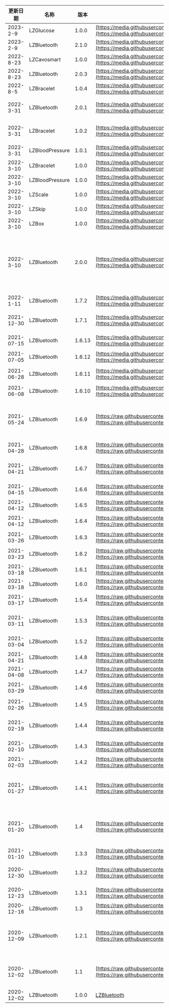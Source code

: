 

| 更新日期 | 名称 | 版本 | 下载地址 | 更新日志 |
| --- | --- | --- | --- | --- |
| 2023-2-9 | LZGlucose | 1.0.0 | [https://media.githubusercontent.com/media/leshiguang/Framework/main/LZGlucose/1.0.0/LZGlucose.framework.zip](https://media.githubusercontent.com/media/leshiguang/Framework/main/LZGlucose/1.0.0/LZGlucose.framework.zip) | 1、增加对G3血糖仪的支持 |
| 2023-2-9 | LZBluetooth | 2.1.0 | [https://media.githubusercontent.com/media/leshiguang/Framework/main/LZBluetooth/2.1.0/LZBluetooth.framework.zip](https://media.githubusercontent.com/media/leshiguang/Framework/main/LZBluetooth/2.1.0/LZBluetooth.framework.zip) | 1、增加对LZGlucose的适配 |
| 2022-8-23 | LZCavosmart | 1.0.0 | [https://media.githubusercontent.com/media/leshiguang/Framework/main/LZCavosmart/1.0.0/LZCavosmart.framework.zip](https://media.githubusercontent.com/media/leshiguang/Framework/main/LZCavosmart/1.0.0/LZCavosmart.framework.zip) | 1、对于cavo手环的支持 |
| 2022-8-23 | LZBluetooth | 2.0.3 | [https://media.githubusercontent.com/media/leshiguang/Framework/main/LZBluetooth/2.0.3/LZBluetooth.framework.zip](https://media.githubusercontent.com/media/leshiguang/Framework/main/LZBluetooth/2.0.3/LZBluetooth.framework.zip) | 1、新增LZDeviceTypeCavo类型 |
| 2022-8-5 | LZBracelet | 1.0.4 | [https://media.githubusercontent.com/media/leshiguang/Framework/main/LZBracelet/1.0.4/LZBracelet.framework.zip](https://media.githubusercontent.com/media/leshiguang/Framework/main/LZBracelet/1.0.4/LZBracelet.framework.zip) | 1、解决5s的报错问题 |
| 2022-3-31 | LZBluetooth | 2.0.1 | [https://media.githubusercontent.com/media/leshiguang/Framework/main/LZBluetooth/2.0.1/LZBluetooth.framework.zip](https://media.githubusercontent.com/media/leshiguang/Framework/main/LZBluetooth/2.0.1/LZBluetooth.framework.zip) | 1、新增回调deviceInfo:didReceiveMeasurementData: 方法 |
| 2022-3-31 | LZBracelet | 1.0.2 | [https://media.githubusercontent.com/media/leshiguang/Framework/main/LZBracelet/1.0.2/LZBracelet.framework.zip](https://media.githubusercontent.com/media/leshiguang/Framework/main/LZBracelet/1.0.2/LZBracelet.framework.zip) | 1、修复hr6的一些解析方法<br />2、适配新回调（部分数据）<br />deviceInfo:didReceiveMeasurementData: |
| 2022-3-31 | LZBloodPressure | 1.0.1 | [https://media.githubusercontent.com/media/leshiguang/Framework/main/LZBloodPressure/1.0.1/LZBloodPressure.framework.zip](https://media.githubusercontent.com/media/leshiguang/Framework/main/LZBloodPressure/1.0.1/LZBloodPressure.framework.zip) | 1、适配新回调<br />deviceInfo:didReceiveMeasurementData: |
| 2022-3-10 | LZBracelet | 1.0.0 | [https://media.githubusercontent.com/media/leshiguang/Framework/main/LZBracelet/1.0.0/LZBracelet.framework.zip](https://media.githubusercontent.com/media/leshiguang/Framework/main/LZBracelet/1.0.0/LZBracelet.framework.zip) | 1、支持手环&手表的库 |
| 2022-3-10 | LZBloodPressure | 1.0.0 | [https://media.githubusercontent.com/media/leshiguang/Framework/main/LZBloodPressure/1.0.0/LZBloodPressure.framework.zip](https://media.githubusercontent.com/media/leshiguang/Framework/main/LZBloodPressure/1.0.0/LZBloodPressure.framework.zip) | 1、支持血压计的库 |
| 2022-3-10 | LZScale | 1.0.0 | [https://media.githubusercontent.com/media/leshiguang/Framework/main/LZScale/1.0.0/LZScale.framework.zip](https://media.githubusercontent.com/media/leshiguang/Framework/main/LZScale/1.0.0/LZScale.framework.zip) | 1、支持秤的库 |
| 2022-3-10 | LZSkip | 1.0.0 | [https://media.githubusercontent.com/media/leshiguang/Framework/main/LZSkip/1.0.0/LZSkip.framework.zip](https://media.githubusercontent.com/media/leshiguang/Framework/main/LZSkip/1.0.0/LZSkip.framework.zip) | 1、支持跳绳的库 |
| 2022-3-10 | LZBox | 1.0.0 | [https://media.githubusercontent.com/media/leshiguang/Framework/main/LZBox/1.0.0/LZBox.framework.zip](https://media.githubusercontent.com/media/leshiguang/Framework/main/LZBox/1.0.0/LZBox.framework.zip) | 1、支持药盒的库 |
| 2022-3-10 | LZBluetooth | 2.0.0 | [https://media.githubusercontent.com/media/leshiguang/Framework/main/LZBluetooth/2.0.0/LZBluetooth.framework.zip](https://media.githubusercontent.com/media/leshiguang/Framework/main/LZBluetooth/2.0.0/LZBluetooth.framework.zip) | 1、为了使包的体积变小，将设备按照不同类型的设备拆分成了6个包，分别是: 核心包(LZBluetooth)、秤(LZScale)、血压计(LZBloodPressure)、手环&手表(LZBracelet)、跳绳(LZSkip)、药盒(LZBox)，你接入什么设备就引入哪些库<br />2、新增：initWithAppId:options 方法，增加了配置选项 |
| 2022-1-11 | LZBluetooth | 1.7.2 | [https://media.githubusercontent.com/media/leshiguang/Framework/main/LZBluetooth/1.7.2/LZBluetooth.framework.zip](https://media.githubusercontent.com/media/leshiguang/Framework/main/LZBluetooth/1.7.2/LZBluetooth.framework.zip) | 1、增加460手表相册表盘打包的方法 |
| 2021-12-30 | LZBluetooth | 1.7.1 | [https://media.githubusercontent.com/media/leshiguang/Framework/main/LZBluetooth/1.7.1/LZBluetooth.framework.zip](https://media.githubusercontent.com/media/leshiguang/Framework/main/LZBluetooth/1.7.1/LZBluetooth.framework.zip) | 1、增加跳绳与药盒的接入<br />2、增加相册表盘打包的方法<br />3、修复hr6的心率解析错误 |
| 2021-07-15 | LZBluetooth | 1.6.13 | [https://media.githubusercontent.com/media/leshiguang/Framework/main/LZBluetooth/1.6.13/LZBluetooth.framework.zip](https://media.githubusercontent.com/media/leshiguang/Framework/main/LZBluetooth/1.6.13/LZBluetooth.framework.zip) | 1、修改utcoffset 的类型 由uint8 变为uint32 |
| 2021-07-05 | LZBluetooth | 1.6.12 | [https://media.githubusercontent.com/media/leshiguang/Framework/main/LZBluetooth/1.6.12/LZBluetooth.framework.zip](https://media.githubusercontent.com/media/leshiguang/Framework/main/LZBluetooth/1.6.12/LZBluetooth.framework.zip) | 1、解决在swift环境的情况下，有可能出现device为nil的情况下导致的崩溃 |
| 2021-06-28 | LZBluetooth | 1.6.11 | [https://media.githubusercontent.com/media/leshiguang/Framework/main/LZBluetooth/1.6.11/LZBluetooth.framework.zip](https://media.githubusercontent.com/media/leshiguang/Framework/main/LZBluetooth/1.6.11/LZBluetooth.framework.zip) | 1、兼容体脂秤6 在亮屏时绑定，数据无法上传的问题 |
| 2021-06-08 | LZBluetooth | 1.6.10 | [https://media.githubusercontent.com/media/leshiguang/Framework/main/LZBluetooth/1.6.10/LZBluetooth.framework.zip](https://media.githubusercontent.com/media/leshiguang/Framework/main/LZBluetooth/1.6.10/LZBluetooth.framework.zip) | 1、解决以配对手环第一次自动连接的时候没有回调 |
| 2021-05-24 | LZBluetooth | 1.6.9 | [https://raw.githubusercontent.com/leshiguang/Framework/main/LZBluetooth/1.6.9/LZBluetooth.framework.zip](https://raw.githubusercontent.com/leshiguang/Framework/main/LZBluetooth/1.6.9/LZBluetooth.framework.zip) | 1、去掉绑定之后的持久化操作，所以这个缓存你们自己维护了，<br />2、增加扫描的参数 numberOfScan，为了解决一次搜索可能搜索不到想要的wifi的问题 |
| 2021-04-28 | LZBluetooth | 1.6.8 | [https://raw.githubusercontent.com/leshiguang/Framework/main/LZBluetooth/1.6.8/LZBluetooth.framework.zip](https://raw.githubusercontent.com/leshiguang/Framework/main/LZBluetooth/1.6.8/LZBluetooth.framework.zip) | 1、修正未注册的血压设备 体重设备deviceId的获取方式 |
| 2021-04-21 | LZBluetooth | 1.6.7 | [https://raw.githubusercontent.com/leshiguang/Framework/main/LZBluetooth/1.6.7/LZBluetooth.framework.zip](https://raw.githubusercontent.com/leshiguang/Framework/main/LZBluetooth/1.6.7/LZBluetooth.framework.zip) | 1、解决运动心率与运动卡路里的sportMode取值错误的问题<br />2、修改运动卡路里的单位，由cal 变为kcal |
| 2021-04-15 | LZBluetooth | 1.6.6 | [https://raw.githubusercontent.com/leshiguang/Framework/main/LZBluetooth/1.6.6/LZBluetooth.framework.zip](https://raw.githubusercontent.com/leshiguang/Framework/main/LZBluetooth/1.6.6/LZBluetooth.framework.zip) | 1、修改获取体脂秤model的方式，兼容一些新版的秤 |
| 2021-04-12 | LZBluetooth | 1.6.5 | [https://raw.githubusercontent.com/leshiguang/Framework/main/LZBluetooth/1.6.5/LZBluetooth.framework.zip](https://raw.githubusercontent.com/leshiguang/Framework/main/LZBluetooth/1.6.5/LZBluetooth.framework.zip) | 1、修改获取体脂秤model的方式 |
| 2021-04-12 | LZBluetooth | 1.6.4 | [https://raw.githubusercontent.com/leshiguang/Framework/main/LZBluetooth/1.6.4/LZBluetooth.framework.zip](https://raw.githubusercontent.com/leshiguang/Framework/main/LZBluetooth/1.6.4/LZBluetooth.framework.zip) | 1、缩减体重绑定的流程，如果遇到未注册的设备，sdk内部去注册该设备。 |
| 2021-03-26 | LZBluetooth | 1.6.3 | [https://raw.githubusercontent.com/leshiguang/Framework/main/LZBluetooth/1.6.3/LZBluetooth.framework.zip](https://raw.githubusercontent.com/leshiguang/Framework/main/LZBluetooth/1.6.3/LZBluetooth.framework.zip) | 1、增加 LZDeviceProtocol 的属性macAddress |
| 2021-03-23 | LZBluetooth | 1.6.2 | [https://raw.githubusercontent.com/leshiguang/Framework/main/LZBluetooth/1.6.2/LZBluetooth.framework.zip](https://raw.githubusercontent.com/leshiguang/Framework/main/LZBluetooth/1.6.2/LZBluetooth.framework.zip) | 1、修改鉴权缓存机制，鉴权成功就缓存，其他不缓存 |
| 2021-03-18 | LZBluetooth | 1.6.1 | [https://raw.githubusercontent.com/leshiguang/Framework/main/LZBluetooth/1.6.1/LZBluetooth.framework.zip](https://raw.githubusercontent.com/leshiguang/Framework/main/LZBluetooth/1.6.1/LZBluetooth.framework.zip) | 1、去掉实时心率api 将其转移至设置项 |
| 2021-03-18 | LZBluetooth | 1.6.0 | [https://raw.githubusercontent.com/leshiguang/Framework/main/LZBluetooth/1.6.0/LZBluetooth.framework.zip](https://raw.githubusercontent.com/leshiguang/Framework/main/LZBluetooth/1.6.0/LZBluetooth.framework.zip) | 1、增加实时心率api |
| 2021-03-17 | LZBluetooth | 1.5.4 | [https://raw.githubusercontent.com/leshiguang/Framework/main/LZBluetooth/1.5.4/LZBluetooth.framework.zip](https://raw.githubusercontent.com/leshiguang/Framework/main/LZBluetooth/1.5.4/LZBluetooth.framework.zip) | 1、解决蓝牙开关断开的时候没有扫描服务特征导致的无响应问题 |
| 2021-03-11 | LZBluetooth | 1.5.3 | [https://raw.githubusercontent.com/leshiguang/Framework/main/LZBluetooth/1.5.3/LZBluetooth.framework.zip](https://raw.githubusercontent.com/leshiguang/Framework/main/LZBluetooth/1.5.3/LZBluetooth.framework.zip) | 1、解决 椭圆机，篮球，足球，羽毛球，排球，乒乓球，瑜伽，健身舞，太极的运动数据解析问题 |
| 2021-03-04 | LZBluetooth | 1.5.2 | [https://raw.githubusercontent.com/leshiguang/Framework/main/LZBluetooth/1.5.2/LZBluetooth.framework.zip](https://raw.githubusercontent.com/leshiguang/Framework/main/LZBluetooth/1.5.2/LZBluetooth.framework.zip) | 1、增加支持体重与血压，<br />2、增加一个删除鉴权缓存的接口 |
| 2021-04-21 | LZBluetooth | 1.4.8 | [https://raw.githubusercontent.com/leshiguang/Framework/main/LZBluetooth/1.4.8/LZBluetooth.framework.zip](https://raw.githubusercontent.com/leshiguang/Framework/main/LZBluetooth/1.4.8/LZBluetooth.framework.zip) |  |
| 2021-04-08 | LZBluetooth | 1.4.7 | [https://raw.githubusercontent.com/leshiguang/Framework/main/LZBluetooth/1.4.7/LZBluetooth.framework.zip](https://raw.githubusercontent.com/leshiguang/Framework/main/LZBluetooth/1.4.7/LZBluetooth.framework.zip) | 1、解决鉴权首次会出现多次失败的情况 |
| 2021-03-29 | LZBluetooth | 1.4.6 | [https://raw.githubusercontent.com/leshiguang/Framework/main/LZBluetooth/1.4.6/LZBluetooth.framework.zip](https://raw.githubusercontent.com/leshiguang/Framework/main/LZBluetooth/1.4.6/LZBluetooth.framework.zip) | 1.4.x版本只有手环的代码、将1.6.x版本的手环部分修改同步到1.4.6， |
| 2021-02-26 | LZBluetooth | 1.4.5 | [https://raw.githubusercontent.com/leshiguang/Framework/main/LZBluetooth/1.4.5/LZBluetooth.framework.zip](https://raw.githubusercontent.com/leshiguang/Framework/main/LZBluetooth/1.4.5/LZBluetooth.framework.zip) | 1、解决蓝牙开关断开的时候没有扫描服务特征导致的无响应问题 |
| 2021-02-19 | LZBluetooth | 1.4.4 | [https://raw.githubusercontent.com/leshiguang/Framework/main/LZBluetooth/1.4.4/LZBluetooth.framework.zip](https://raw.githubusercontent.com/leshiguang/Framework/main/LZBluetooth/1.4.4/LZBluetooth.framework.zip) | 1、解决 椭圆机，篮球，足球，羽毛球，排球，乒乓球，瑜伽，健身舞，太极的运动数据解析问题 |
| 2021-02-10 | LZBluetooth | 1.4.3 | [https://raw.githubusercontent.com/leshiguang/Framework/main/LZBluetooth/1.4.3/LZBluetooth.framework.zip](https://raw.githubusercontent.com/leshiguang/Framework/main/LZBluetooth/1.4.3/LZBluetooth.framework.zip) | 1、解决勿扰模式下的是否允许抬手亮屏开关失效的问题 |
| 2021-02-03 | LZBluetooth | 1.4.2 | [https://raw.githubusercontent.com/leshiguang/Framework/main/LZBluetooth/1.4.2/LZBluetooth.framework.zip](https://raw.githubusercontent.com/leshiguang/Framework/main/LZBluetooth/1.4.2/LZBluetooth.framework.zip) | 1、解决设置消息提醒无效的问题 |
| 2021-01-27 | LZBluetooth | 1.4.1 | [https://raw.githubusercontent.com/leshiguang/Framework/main/LZBluetooth/1.4.1/LZBluetooth.framework.zip](https://raw.githubusercontent.com/leshiguang/Framework/main/LZBluetooth/1.4.1/LZBluetooth.framework.zip) | 1、增加一个绑定状态 <br />/// 输入随机码错误 (报这个错误是可以继续输入正确的随机码)<br />    LZBindStateInputRandomNumberError = 7 |
| 2021-01-20 | LZBluetooth | 1.4 | [https://raw.githubusercontent.com/leshiguang/Framework/main/LZBluetooth/1.4/LZBluetooth.framework.zip](https://raw.githubusercontent.com/leshiguang/Framework/main/LZBluetooth/1.4/LZBluetooth.framework.zip) | 1、解决睡眠解析问题<br />2、修改LZA5SettingEventRemindData数据结构<br />3、修改 LZSendDataCompletion的数据结构 |
| 2021-01-10 | LZBluetooth | 1.3.3 | [https://raw.githubusercontent.com/leshiguang/Framework/main/LZBluetooth/1.3.3/LZBluetooth.framework.zip](https://raw.githubusercontent.com/leshiguang/Framework/main/LZBluetooth/1.4/LZBluetooth.framework.zip) | 1、替换旧的天气接口，换成新的天气接口 |
| 2020-12-30 | LZBluetooth | 1.3.2 | [https://raw.githubusercontent.com/leshiguang/Framework/main/LZBluetooth/1.3.2/LZBluetooth.framework.zip](https://raw.githubusercontent.com/leshiguang/Framework/main/LZBluetooth/1.3.2/LZBluetooth.framework.zip) | 1、解决天气时间戳的问题<br />2、去除一个方法 confirmSuccess:macString:deviceType |
| 2020-12-23 | LZBluetooth | 1.3.1 | [https://raw.githubusercontent.com/leshiguang/Framework/main/LZBluetooth/1.3.1/LZBluetooth.framework.zip](https://raw.githubusercontent.com/leshiguang/Framework/main/LZBluetooth/1.3.1/LZBluetooth.framework.zip) | 1、添加请求天气的接口<br />2、优化设置type的命名 |
| 2020-12-16 | LZBluetooth | 1.3 | [https://raw.githubusercontent.com/leshiguang/Framework/main/LZBluetooth/1.3/LZBluetooth.framework.zip](https://raw.githubusercontent.com/leshiguang/Framework/main/LZBluetooth/1.3/LZBluetooth.framework.zip) | 1、测量数据模型与安卓对其 |
| 2020-12-09 | LZBluetooth | 1.2.1 | [https://raw.githubusercontent.com/leshiguang/Framework/main/LZBluetooth/1.2.1/LZBluetooth.framework.zip](https://raw.githubusercontent.com/leshiguang/Framework/main/LZBluetooth/1.2.1/LZBluetooth.framework.zip) | 1、优化已经处于配对过程中的设备的绑定流程<br />2、优化消息提醒，增加自定义<br />3、优化闹钟，目前只能支持一个闹钟一个闹钟的设置 |
| 2020-12-02 | LZBluetooth | 1.1 | [https://raw.githubusercontent.com/leshiguang/Framework/main/LZBluetooth/1.1/LZBluetooth.framework.zip](https://raw.githubusercontent.com/leshiguang/Framework/main/LZBluetooth/1.1/LZBluetooth.framework.zip) | 1、增加 device的属性 sn<br />2、解决闹钟设置失效的问题<br />3、增加sleep calories heartrate的数据的属性 srcData |
| 2020-12-02 | LZBluetooth | 1.0.0 | [LZBluetooth](https://raw.githubusercontent.com/leshiguang/Framework/main/LZBluetooth/1.0.0/LZBluetooth.framework.zip) | 初始版本 |


